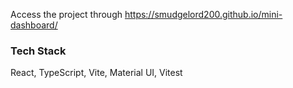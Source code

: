 Access the project through https://smudgelord200.github.io/mini-dashboard/

### Tech Stack ###
React, TypeScript, Vite, Material UI, Vitest